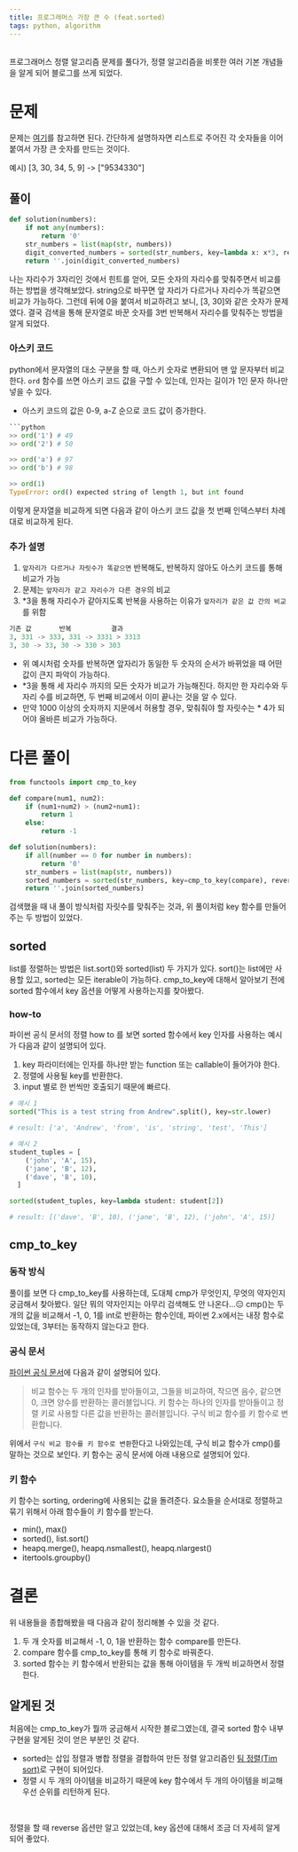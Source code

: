 ```yaml
---
title: 프로그래머스 가장 큰 수 (feat.sorted)
tags: python, algorithm
---
```


<br/>
프로그래머스 정렬 알고리즘 문제를 풀다가, 정렬 알고리즘을 비롯한 여러 기본 개념들을 알게 되어 블로그를 쓰게 되었다. <br/>
<!--more-->

# 문제
문제는 [여기](https://programmers.co.kr/learn/courses/30/lessons/42746)를 참고하면 된다.
간단하게 설명하자면 리스트로 주어진 각 숫자들을 이어 붙여서 가장 큰 숫자를 만드는 것이다.

예시)
[3, 30, 34, 5, 9] -> ["9534330"]

## 풀이
```python
def solution(numbers):
    if not any(numbers):
        return '0'
    str_numbers = list(map(str, numbers))
    digit_converted_numbers = sorted(str_numbers, key=lambda x: x*3, reverse=True)
    return ''.join(digit_converted_numbers)
```

나는 자리수가 3자리인 것에서 힌트를 얻어, 모든 숫자의 자리수를 맞춰주면서 비교를 하는 방법을 생각해보았다.
string으로 바꾸면 앞 자리가 다르거나 자리수가 똑같으면 비교가 가능하다.
그런데 뒤에 0을 붙여서 비교하려고 보니, [3, 30]와 같은 숫자가 문제였다. 결국 검색을 통해 문자열로 바꾼 숫자를 3번 반복해서 자리수를 맞춰주는 방법을 알게 되었다.

### 아스키 코드
python에서 문자열의 대소 구분을 할 때, 아스키 숫자로 변환되어 맨 앞 문자부터 비교한다.
`ord` 함수를 쓰면 아스키 코드 값을 구할 수 있는데, 인자는 길이가 1인 문자 하나만 넣을 수 있다.
- 아스키 코드의 값은 0-9, a-Z 순으로 코드 값이 증가한다.

```python
```python
>> ord('1') # 49
>> ord('2') # 50

>> ord('a') # 97
>> ord('b') # 98

>> ord(1)
TypeError: ord() expected string of length 1, but int found
```

이렇게 문자열을 비교하게 되면 다음과 같이 아스키 코드 값을 첫 번째 인덱스부터 차례대로 비교하게 된다.

### 추가 설명

1. `앞자리가 다르거나 자릿수가 똑같으면` 반복해도, 반복하지 않아도 아스키 코드를 통해 비교가 가능
2. 문제는 `앞자리가 같고 자리수가 다른 경우`의 비교
3. *3을 통해 자리수가 같아지도록 반복을 사용하는 이유가 `앞자리가 같은 값 간의 비교`를 위함

```python
기존 값       반복          결과
3, 331 -> 333, 331 -> 3331 > 3313
3, 30 -> 33, 30 -> 330 > 303
```

- 위 예시처럼 숫자를 반복하면 앞자리가 동일한 두 숫자의 순서가 바뀌었을 때 어떤 값이 큰지 파악이 가능하다.
- *3을 통해 세 자리수 까지의 모든 숫자가 비교가 가능해진다. 하지만 한 자리수와 두자리 수를 비교하면, 두 번째 비교에서 이미 끝나는 것을 알 수 있다.
- 만약 1000 이상의 숫자까지 지문에서 허용할 경우, 맞춰줘야 할 자릿수는 * 4가 되어야 올바른 비교가 가능하다.

# 다른 풀이
```python
from functools import cmp_to_key

def compare(num1, num2):
    if (num1+num2) > (num2+num1):
        return 1
    else:
        return -1

def solution(numbers):
    if all(number == 0 for number in numbers):
        return '0'
    str_numbers = list(map(str, numbers))
    sorted_numbers = sorted(str_numbers, key=cmp_to_key(compare), reverse=True)
    return ''.join(sorted_numbers)
```
검색했을 때 내 풀이 방식처럼 자릿수를 맞춰주는 것과, 위 풀이처럼 key 함수를 만들어주는 두 방법이 있었다.<br/>

## sorted

list를 정렬하는 방법은 list.sort()와 sorted(list) 두 가지가 있다. sort()는 list에만 사용할 있고, sorted는 모든 iterable이 가능하다.
cmp_to_key에 대해서 알아보기 전에 sorted 함수에서 key 옵션을 어떻게 사용하는지를 찾아봤다.

### how-to

파이썬 공식 문서의 정렬 how to 를 보면 sorted 함수에서 key 인자를 사용하는 예시가 다음과 같이 설명되어 있다.

1. key 파라미터에는 인자를 하나만 받는 function 또는 callable이 들어가야 한다.
2. 정렬에 사용될 key를 반환한다.
3. input 별로 한 번씩만 호출되기 때문에 빠르다.

```python
# 예시 1
sorted("This is a test string from Andrew".split(), key=str.lower)

# result: ['a', 'Andrew', 'from', 'is', 'string', 'test', 'This']

# 예시 2
student_tuples = [
    ('john', 'A', 15),
    ('jane', 'B', 12),
    ('dave', 'B', 10),
  ]

sorted(student_tuples, key=lambda student: student[2])

# result: [('dave', 'B', 10), ('jane', 'B', 12), ('john', 'A', 15)]

```


## cmp_to_key
### 동작 방식

풀이를 보면 다 cmp_to_key를 사용하는데, 도대체 cmp가 무엇인지, 무엇의 약자인지 궁금해서 찾아봤다. 일단 뭐의 약자인지는 아무리 검색해도 안 나온다...😑
cmp()는 두 개의 값을 비교해서 -1, 0, 1를 int로 반환하는 함수인데, 파이썬 2.x에서는 내장 함수로 있었는데, 3부터는 동작하지 않는다고 한다.

### 공식 문서
[파이썬 공식 문서](https://docs.python.org/ko/3/library/functools.html#functools.cmp_to_key)에 다음과 같이 설명되어 있다.

> 비교 함수는 두 개의 인자를 받아들이고, 그들을 비교하여, 작으면 음수, 같으면 0, 크면 양수를 반환하는 콜러블입니다. 키 함수는 하나의 인자를 받아들이고 정렬 키로 사용할 다른 값을 반환하는 콜러블입니다.
> 구식 비교 함수를 키 함수로 변환합니다.

위에서 `구식 비교 함수를 키 함수로 변환`한다고 나와있는데, 구식 비교 함수가 cmp()를 말하는 것으로 보인다. 키 함수는 공식 문서에 아래 내용으로 설명되어 있다.

### 키 함수
키 함수는 sorting, ordering에 사용되는 값을 돌려준다. 요소들을 순서대로 정렬하고 묶기 위해서 아래 함수들이 키 함수를 받는다.

- min(), max()
- sorted(), list.sort()
- heapq.merge(), heapq.nsmallest(), heapq.nlargest()
- itertools.groupby()

# 결론
위 내용들을 종합해봤을 때 다음과 같이 정리해볼 수 있을 것 같다.

1. 두 개 숫자를 비교해서 -1, 0, 1을 반환하는 함수 compare를 만든다.
2. compare 함수를 cmp_to_key를 통해 키 함수로 바꿔준다.
3. sorted 함수는 키 함수에서 반환되는 값을 통해 아이템을 두 개씩 비교하면서 정렬한다.


## 알게된 것
처음에는 cmp_to_key가 뭘까 궁금해서 시작한 블로그였는데, 결국 sorted 함수 내부 구현을 알게된 것이 얻은 부분인 것 같다.
- sorted는 삽입 정렬과 병합 정렬을 결합하여 만든 정렬 알고리즘인 [팀 정렬(Tim sort)](https://d2.naver.com/helloworld/0315536)로 구현이 되어있다.
- 정렬 시 두 개의 아이템을 비교하기 때문에 key 함수에서 두 개의 아이템을 비교해 우선 순위를 리턴하게 된다.
<br/>

정렬을 할 때 reverse 옵션만 알고 있었는데, key 옵션에 대해서 조금 더 자세히 알게 되어 좋았다.
